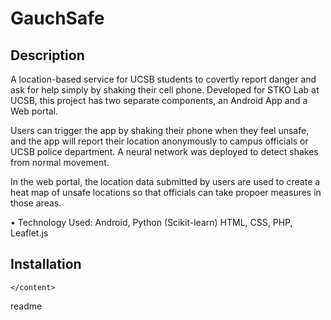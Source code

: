 <h1>GauchSafe</h1>

<snippet>
  <content>
<h2>Description</h2>
    
A location-based service for UCSB students to covertly report danger and ask for help simply by shaking their cell phone. Developed for STKO Lab at UCSB, this project has two separate components, an Android App and a Web portal.

Users can trigger the app by shaking their phone when they feel unsafe, and the app will report their location anonymously to campus officials or UCSB police department. A neural network was deployed to detect shakes from normal movement.

In the web portal, the location data submitted by users are used to create a heat map of unsafe locations so that officials can take propoer measures in those areas.

• Technology Used:
Android,
Python (Scikit-learn)
HTML,
CSS,
PHP,
Leaflet.js

<h2>Installation</h2>


    </content>
  <tabTrigger>readme</tabTrigger>
</snippet>
